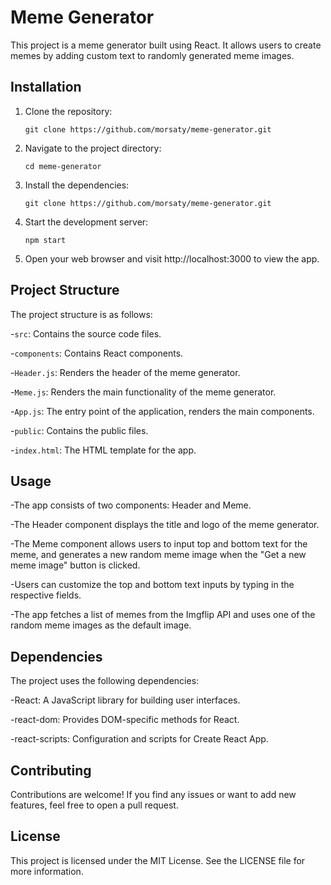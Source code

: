 # Meme Generator

This project is a meme generator built using React. It allows users to create memes by adding custom text to randomly generated meme images.

## Installation

1. Clone the repository:

   ```
   git clone https://github.com/morsaty/meme-generator.git

2. Navigate to the project directory:

   ``` 
   cd meme-generator
   
3. Install the dependencies:

   ```
   git clone https://github.com/morsaty/meme-generator.git

4. Start the development server:

   ``` 
   npm start

5. Open your web browser and visit http://localhost:3000 to view the app.

## Project Structure

The project structure is as follows:

-`src`: Contains the source code files.

-`components`: Contains React components.

-`Header.js`: Renders the header of the meme generator.

-`Meme.js`: Renders the main functionality of the meme generator.

-`App.js`: The entry point of the application, renders the main components.

-`public`: Contains the public files.

-`index.html`: The HTML template for the app.

## Usage

-The app consists of two components: Header and Meme.

-The Header component displays the title and logo of the meme generator.

-The Meme component allows users to input top and bottom text for the meme, and generates a new random meme image when the "Get a new meme image" button is clicked.

-Users can customize the top and bottom text inputs by typing in the respective fields.

-The app fetches a list of memes from the Imgflip API and uses one of the random meme images as the default image.

## Dependencies

The project uses the following dependencies:

-React: A JavaScript library for building user interfaces.

-react-dom: Provides DOM-specific methods for React.

-react-scripts: Configuration and scripts for Create React App.

## Contributing

Contributions are welcome! If you find any issues or want to add new features, feel free to open a pull request.

## License

This project is licensed under the MIT License. See the LICENSE file for more information.
